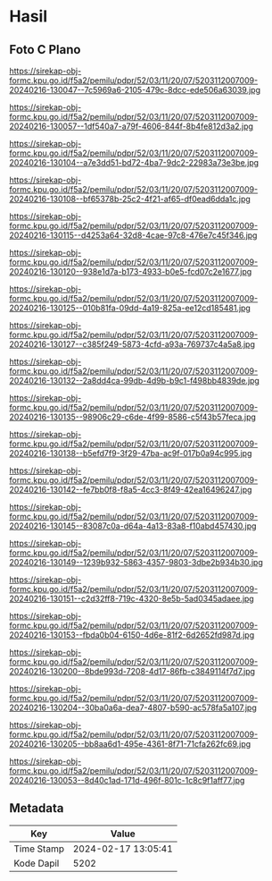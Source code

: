 # Hasil

## Foto C Plano

https://sirekap-obj-formc.kpu.go.id/f5a2/pemilu/pdpr/52/03/11/20/07/5203112007009-20240216-130047--7c5969a6-2105-479c-8dcc-ede506a63039.jpg

https://sirekap-obj-formc.kpu.go.id/f5a2/pemilu/pdpr/52/03/11/20/07/5203112007009-20240216-130057--1df540a7-a79f-4606-844f-8b4fe812d3a2.jpg

https://sirekap-obj-formc.kpu.go.id/f5a2/pemilu/pdpr/52/03/11/20/07/5203112007009-20240216-130104--a7e3dd51-bd72-4ba7-9dc2-22983a73e3be.jpg

https://sirekap-obj-formc.kpu.go.id/f5a2/pemilu/pdpr/52/03/11/20/07/5203112007009-20240216-130108--bf65378b-25c2-4f21-af65-df0ead6dda1c.jpg

https://sirekap-obj-formc.kpu.go.id/f5a2/pemilu/pdpr/52/03/11/20/07/5203112007009-20240216-130115--d4253a64-32d8-4cae-97c8-476e7c45f346.jpg

https://sirekap-obj-formc.kpu.go.id/f5a2/pemilu/pdpr/52/03/11/20/07/5203112007009-20240216-130120--938e1d7a-b173-4933-b0e5-fcd07c2e1677.jpg

https://sirekap-obj-formc.kpu.go.id/f5a2/pemilu/pdpr/52/03/11/20/07/5203112007009-20240216-130125--010b81fa-09dd-4a19-825a-ee12cd185481.jpg

https://sirekap-obj-formc.kpu.go.id/f5a2/pemilu/pdpr/52/03/11/20/07/5203112007009-20240216-130127--c385f249-5873-4cfd-a93a-769737c4a5a8.jpg

https://sirekap-obj-formc.kpu.go.id/f5a2/pemilu/pdpr/52/03/11/20/07/5203112007009-20240216-130132--2a8dd4ca-99db-4d9b-b9c1-f498bb4839de.jpg

https://sirekap-obj-formc.kpu.go.id/f5a2/pemilu/pdpr/52/03/11/20/07/5203112007009-20240216-130135--98906c29-c6de-4f99-8586-c5f43b57feca.jpg

https://sirekap-obj-formc.kpu.go.id/f5a2/pemilu/pdpr/52/03/11/20/07/5203112007009-20240216-130138--b5efd7f9-3f29-47ba-ac9f-017b0a94c995.jpg

https://sirekap-obj-formc.kpu.go.id/f5a2/pemilu/pdpr/52/03/11/20/07/5203112007009-20240216-130142--fe7bb0f8-f8a5-4cc3-8f49-42ea16496247.jpg

https://sirekap-obj-formc.kpu.go.id/f5a2/pemilu/pdpr/52/03/11/20/07/5203112007009-20240216-130145--83087c0a-d64a-4a13-83a8-f10abd457430.jpg

https://sirekap-obj-formc.kpu.go.id/f5a2/pemilu/pdpr/52/03/11/20/07/5203112007009-20240216-130149--1239b932-5863-4357-9803-3dbe2b934b30.jpg

https://sirekap-obj-formc.kpu.go.id/f5a2/pemilu/pdpr/52/03/11/20/07/5203112007009-20240216-130151--c2d32ff8-719c-4320-8e5b-5ad0345adaee.jpg

https://sirekap-obj-formc.kpu.go.id/f5a2/pemilu/pdpr/52/03/11/20/07/5203112007009-20240216-130153--fbda0b04-6150-4d6e-81f2-6d2652fd987d.jpg

https://sirekap-obj-formc.kpu.go.id/f5a2/pemilu/pdpr/52/03/11/20/07/5203112007009-20240216-130200--8bde993d-7208-4d17-86fb-c3849114f7d7.jpg

https://sirekap-obj-formc.kpu.go.id/f5a2/pemilu/pdpr/52/03/11/20/07/5203112007009-20240216-130204--30ba0a6a-dea7-4807-b590-ac578fa5a107.jpg

https://sirekap-obj-formc.kpu.go.id/f5a2/pemilu/pdpr/52/03/11/20/07/5203112007009-20240216-130205--bb8aa6d1-495e-4361-8f71-71cfa262fc69.jpg

https://sirekap-obj-formc.kpu.go.id/f5a2/pemilu/pdpr/52/03/11/20/07/5203112007009-20240216-130053--8d40c1ad-171d-496f-801c-1c8c9f1aff77.jpg


## Metadata

| Key        | Value               |
| ---------- | ------------------- |
| Time Stamp | 2024-02-17 13:05:41 |
| Kode Dapil | 5202                |



